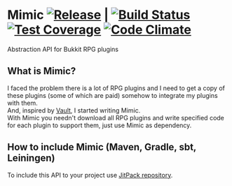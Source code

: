# Mimic [![Release](https://jitpack.io/v/ru.endlesscode/MimicAPI.svg)](https://jitpack.io/#ru.endlesscode/MimicAPI) | [![Build Status](https://img.shields.io/travis/OsipXD/MimicAPI.svg)](https://travis-ci.org/OsipXD/MimicAPI) [![Test Coverage](https://img.shields.io/codecov/c/github/OsipXD/MimicAPI.svg)](https://codecov.io/gh/OsipXD/MimicAPI) [![Code Climate](https://img.shields.io/codeclimate/github//OsipXD/MimicAPI.svg)](https://codeclimate.com/github/OsipXD/MimicAPI)
Abstraction API for Bukkit RPG plugins

## What is Mimic?
I faced the problem there is a lot of RPG plugins and I need to get a copy of these plugins (some of which are paid) somehow to integrate my plugins with them.  
And, inspired by [Vault](https://github.com/MilkBowl/Vault), I started writing Mimic.  
With Mimic you needn't download all RPG plugins and write specified code for each plugin to support them, just use Mimic as dependency.

## How to include Mimic (Maven, Gradle, sbt, Leiningen)
To include this API to your project use [JitPack repository](https://jitpack.io/#ru.endlesscode/MimicAPI).
